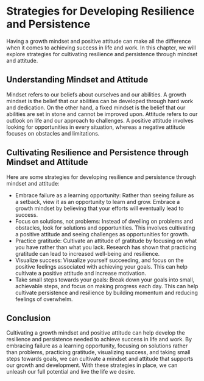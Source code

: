 Strategies for Developing Resilience and Persistence
==================================================================================================

Having a growth mindset and positive attitude can make all the difference when it comes to achieving success in life and work. In this chapter, we will explore strategies for cultivating resilience and persistence through mindset and attitude.

Understanding Mindset and Attitude
----------------------------------

Mindset refers to our beliefs about ourselves and our abilities. A growth mindset is the belief that our abilities can be developed through hard work and dedication. On the other hand, a fixed mindset is the belief that our abilities are set in stone and cannot be improved upon. Attitude refers to our outlook on life and our approach to challenges. A positive attitude involves looking for opportunities in every situation, whereas a negative attitude focuses on obstacles and limitations.

Cultivating Resilience and Persistence through Mindset and Attitude
-------------------------------------------------------------------

Here are some strategies for developing resilience and persistence through mindset and attitude:

* Embrace failure as a learning opportunity: Rather than seeing failure as a setback, view it as an opportunity to learn and grow. Embrace a growth mindset by believing that your efforts will eventually lead to success.
* Focus on solutions, not problems: Instead of dwelling on problems and obstacles, look for solutions and opportunities. This involves cultivating a positive attitude and seeing challenges as opportunities for growth.
* Practice gratitude: Cultivate an attitude of gratitude by focusing on what you have rather than what you lack. Research has shown that practicing gratitude can lead to increased well-being and resilience.
* Visualize success: Visualize yourself succeeding, and focus on the positive feelings associated with achieving your goals. This can help cultivate a positive attitude and increase motivation.
* Take small steps towards your goals: Break down your goals into small, achievable steps, and focus on making progress each day. This can help cultivate persistence and resilience by building momentum and reducing feelings of overwhelm.

Conclusion
----------

Cultivating a growth mindset and positive attitude can help develop the resilience and persistence needed to achieve success in life and work. By embracing failure as a learning opportunity, focusing on solutions rather than problems, practicing gratitude, visualizing success, and taking small steps towards goals, we can cultivate a mindset and attitude that supports our growth and development. With these strategies in place, we can unleash our full potential and live the life we desire.
